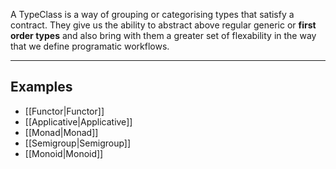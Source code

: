 A TypeClass is a way of grouping or categorising types that satisfy a contract. They give us the ability to abstract above regular generic or **first order types** and also bring with them a greater set of flexability in the way that we define programatic workflows.

---

## Examples
- [[Functor|Functor]]
- [[Applicative|Applicative]]
- [[Monad|Monad]]
- [[Semigroup|Semigroup]]
- [[Monoid|Monoid]]